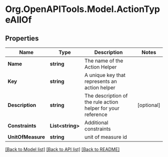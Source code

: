 
# Org.OpenAPITools.Model.ActionTypeAllOf

## Properties

Name | Type | Description | Notes
------------ | ------------- | ------------- | -------------
**Name** | **string** | The name of the Action Helper | 
**Key** | **string** | A unique key that represents an action helper | 
**Description** | **string** | The description of the rule action helper for your reference | [optional] 
**Constraints** | **List&lt;string&gt;** | Additional constraints | 
**UnitOfMeasure** | **string** | unit of measure id | 

[[Back to Model list]](../README.md#documentation-for-models)
[[Back to API list]](../README.md#documentation-for-api-endpoints)
[[Back to README]](../README.md)

